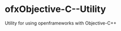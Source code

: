 ofxObjective-C--Utility
=======================

Utility for using openframeworks with Objective-C++
